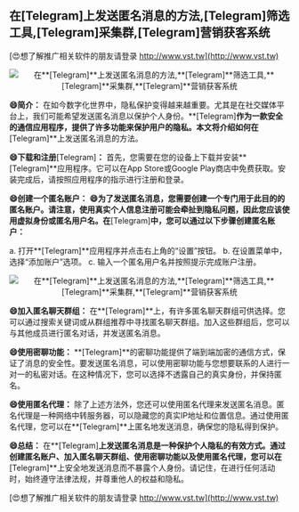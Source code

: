 ## **在**[Telegram]**上发送匿名消息的方法,**[Telegram]**筛选工具,**[Telegram]**采集群,**[Telegram]**营销获客系统**

[😍想了解推广相关软件的朋友请登录 http://www.vst.tw](http://www.vst.tw)

 <center><img src="https://vst.tw/MP4/tuiguang/png/4.png" alt="在**[Telegram]**上发送匿名消息的方法,**[Telegram]**筛选工具,**[Telegram]**采集群,**[Telegram]**营销获客系统"></center>

**😄简介：**
在如今数字化世界中，隐私保护变得越来越重要。尤其是在社交媒体平台上，我们可能希望发送匿名消息以保护个人身份。**[Telegram]**作为一款安全的通信应用程序，提供了许多功能来保护用户的隐私。本文将介绍如何在**[Telegram]**上发送匿名消息的方法。

**😄下载和注册**[Telegram]**：**
首先，您需要在您的设备上下载并安装**[Telegram]**应用程序。它可以在App Store或Google Play商店中免费获取。安装完成后，请按照应用程序的指示进行注册和登录。

**😄创建一个匿名账户：**
**😄为了发送匿名消息，您需要创建一个专门用于此目的的匿名账户。请注意，使用真实个人信息注册可能会牵扯到隐私问题，因此您应该使用虚拟身份或匿名用户名。在**[Telegram]**中，您可以通过以下步骤创建匿名账户：**

a. 打开**[Telegram]**应用程序并点击右上角的“设置”按钮。
b. 在设置菜单中，选择“添加账户”选项。
c. 输入一个匿名用户名并按照提示完成账户注册。

 <center><img src="https://vst.tw/MP4/tuiguang/png/2.png" alt="在**[Telegram]**上发送匿名消息的方法,**[Telegram]**筛选工具,**[Telegram]**采集群,**[Telegram]**营销获客系统"></center>

**😄加入匿名聊天群组：**
在**[Telegram]**上，有许多匿名聊天群组可供选择。您可以通过搜索关键词或从群组推荐中寻找匿名聊天群组。加入这些群组后，您可以与其他成员进行匿名对话，并发送匿名消息。

**😄使用密聊功能：**
**[Telegram]**的密聊功能提供了端到端加密的通信方式，保证了消息的安全性。要发送匿名消息，可以使用密聊功能与您想要联系的人进行一对一的私密对话。在这种情况下，您可以选择不透露自己的真实身份，并保持匿名。

**😄使用匿名代理：**
除了上述方法外，您还可以使用匿名代理来发送匿名消息。匿名代理是一种网络中转服务器，可以隐藏您的真实IP地址和位置信息。通过使用匿名代理，您可以在**[Telegram]**上匿名地发送消息，确保您的隐私得到保护。

**😄总结：**
在**[Telegram]**上发送匿名消息是一种保护个人隐私的有效方式。通过创建匿名账户、加入匿名聊天群组、使用密聊功能以及使用匿名代理，您可以在**[Telegram]**上安全地发送消息而不暴露个人身份。请记住，在进行任何活动时，始终遵守法律法规，并尊重他人的权益和隐私。

[😍想了解推广相关软件的朋友请登录 http://www.vst.tw](http://www.vst.tw)



